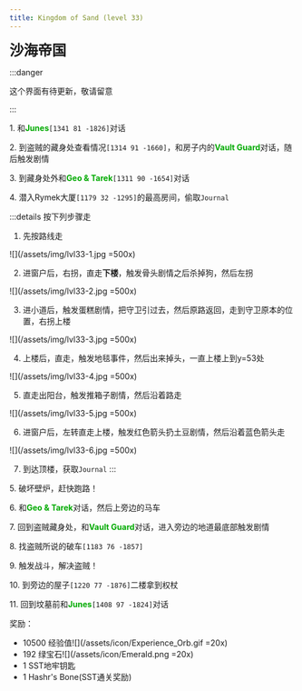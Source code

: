 ```yaml
---
title: Kingdom of Sand (level 33)
---
```


<span style="font-size: 25px;">**沙海帝国**</span>

:::danger

这个界面有待更新，敬请留意

:::

<span class="stage-index">1.</span> 和<font color=00AA00>**Junes**</font>`[1341 81 -1826]`对话

<span class="stage-index">2.</span> 到盗贼的藏身处查看情况`[1314 91 -1660]`，和房子内的<font color=00AA00>**Vault Guard**</font>对话，随后触发剧情

<span class="stage-index">3.</span> 到藏身处外和<font color=00AA00>**Geo & Tarek**</font>`[1311 90 -1654]`对话

<span class="stage-index">4.</span> 潜入Rymek大厦`[1179 32 -1295]`的最高房间，偷取`Journal`

:::details 按下列步骤走

1. 先按路线走
   
![](/assets/img/lvl33-1.jpg =500x)

2. 进窗户后，右拐，直走**下楼**，触发骨头剧情之后杀掉狗，然后左拐

![](/assets/img/lvl33-2.jpg =500x)

3. 进小道后，触发蛋糕剧情，把守卫引过去，然后原路返回，走到守卫原本的位置，右拐上楼

![](/assets/img/lvl33-3.jpg =500x)

4. 上楼后，直走，触发地毯事件，然后出来掉头，一直上楼上到y=53处

![](/assets/img/lvl33-4.jpg =500x)

5. 直走出阳台，触发推箱子剧情，然后沿着路走

![](/assets/img/lvl33-5.jpg =500x)

6. 进窗户后，左转直走上楼，触发红色箭头扔土豆剧情，然后沿着蓝色箭头走

![](/assets/img/lvl33-6.jpg =500x)

7. 到达顶楼，获取`Journal`
:::

<span class="stage-index">5.</span> 破坏壁炉，赶快跑路！

<span class="stage-index">6.</span> 和<font color=00AA00>**Geo & Tarek**</font>对话，然后上旁边的马车 

<span class="stage-index">7.</span> 回到盗贼藏身处，和<font color=00AA00>**Vault Guard**</font>对话，进入旁边的地道最底部触发剧情

<span class="stage-index">8.</span> 找盗贼所说的破车`[1183 76 -1857]`

<span class="stage-index">9.</span> 触发战斗，解决盗贼！

<span class="stage-index">10.</span> 到旁边的屋子`[1220 77 -1876]`二楼拿到权杖

<span class="stage-index">11.</span> 回到坟墓前和<font color=00AA00>**Junes**</font>`[1408 97 -1824]`对话

奖励：
+ 10500 经验值![](/assets/icon/Experience_Orb.gif =20x)
+ 192 绿宝石![](/assets/icon/Emerald.png =20x)
+ 1 SST地牢钥匙
+ 1 Hashr's Bone(SST通关奖励)



